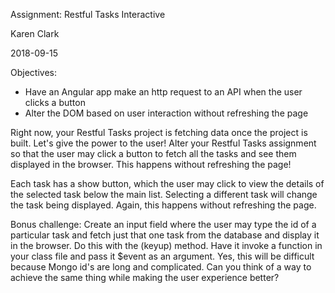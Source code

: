 Assignment: Restful Tasks Interactive

Karen Clark


2018-09-15


Objectives:
* Have an Angular app make an http request to an API when the user clicks a button
* Alter the DOM based on user interaction without refreshing the page

Right now, your Restful Tasks project is fetching data once the project is built. Let's give the power to the user! Alter your Restful Tasks assignment so that the user may click a button to fetch all the tasks and see them displayed in the browser. This happens without refreshing the page!

 Each task has a show button, which the user may click to view the details of the selected task below the main list. Selecting a different task will change the task being displayed. Again, this happens without refreshing the page.

Bonus challenge: Create an input field where the user may type the id of a particular task and fetch just that one task from the database and display it in the browser. Do this with the (keyup) method. Have it invoke a function in your class file and pass it $event as an argument. Yes, this will be difficult because Mongo id's are long and complicated. Can you think of a way to achieve the same thing while making the user experience better?
